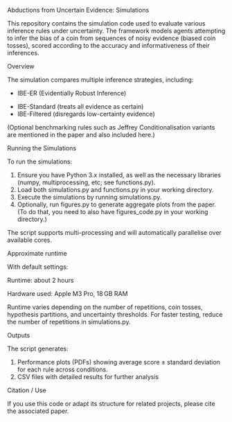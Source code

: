 Abductions from Uncertain Evidence: Simulations

This repository contains the simulation code used to evaluate various inference rules under uncertainty. The framework models agents attempting to infer the bias of a coin from sequences of noisy evidence (biased coin tosses), scored according to the accuracy and informativeness of their inferences.

Overview

The simulation compares multiple inference strategies, including:

+ IBE-ER (Evidentially Robust Inference)
* IBE-Standard (treats all evidence as certain)
* IBE-Filtered (disregards low-certainty evidence)

(Optional benchmarking rules such as Jeffrey Conditionalisation variants are mentioned in the paper and also included here.)

Running the Simulations

To run the simulations:

1. Ensure you have Python 3.x installed, as well as the necessary libraries (numpy, multiprocessing, etc; see functions.py).
2. Load both simulations.py and functions.py in your working directory.
3. Execute the simulations by running simulations.py.
4. Optionally, run figures.py to generate aggregate plots from the paper. (To do that, you need to also have figures_code.py in your working directory.)
 
The script supports multi-processing and will automatically parallelise over available cores.

Approximate runtime

With default settings:

Runtime: about 2 hours

Hardware used: Apple M3 Pro, 18 GB RAM

Runtime varies depending on the number of repetitions, coin tosses, hypothesis partitions, and uncertainty thresholds. For faster testing, reduce the number of repetitions in simulations.py.

Outputs

The script generates:

1. Performance plots (PDFs) showing average score ± standard deviation for each rule across conditions.
2. CSV files with detailed results for further analysis

Citation / Use

If you use this code or adapt its structure for related projects, please cite the associated paper.

